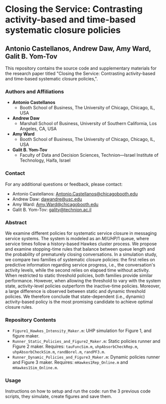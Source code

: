 # Closing the Service: Contrasting activity-based and time-based systematic closure policies
## Antonio Castellanos, Andrew Daw, Amy Ward, Galit B. Yom-Tov

This repository contains the source code and supplementary materials for the research paper titled "Closing the Service: Contrasting activity-based and time-based systematic closure policies,".

### Authors and Affiliations
- **Antonio Castellanos**
  - Booth School of Business, The University of Chicago, Chicago, IL, USA
- **Andrew Daw**
  - Marshall School of Business, University of Southern California, Los Angeles, CA, USA
- **Amy Ward**
  - Booth School of Business, The University of Chicago, Chicago, IL, USA
- **Galit B. Yom-Tov**
  - Faculty of Data and Decision Sciences, Technion—Israel Institute of Technology, Haifa, Israel

### Contact
For any additional questions or feedback, please contact:
- Antonio Castellanos: [Antonio.Castellanos@chicagobooth.edu](mailto:Antono.Castellanos@chicagobooth.edu)
- Andrew Daw: [dawandre@usc.edu](mailto:dawandre@usc.edu)
- Amy Ward: [Amy.Ward@chicagobooth.edu](mailto:Amy.Ward@chicagobooth.edu)
- Galit B. Yom-Tov: [gality@technion.ac.il](mailto:gality@technion.ac.il)



### Abstract
We examine different policies for systematic service closure in messaging service systems. The system is modeled as an $M/UHP/1$ queue, where service times follow a history-based Hawkes cluster process. We propose and examine stopping-time rules that balance between queue length and the probability of prematurely closing conversations. In a  simulation study, we compare two families of systematic closure policies: the first relies on predictive information regarding service progress, i.e., the conversation's activity levels, while the second relies on elapsed time without activity. When restricted to static threshold policies, both families provide similar performance. However, when allowing the threshold to vary with the system state, activity-level policies outperform the inactive-time policies. 
Moreover, a large difference is observed between static and dynamic threshold policies. We therefore conclude that state-dependent (i.e., dynamic) activity-based policy is the most promising candidate to achieve optimal closure rules.

### Repository Contents
- `Figure1_Hawkes_Intensity_Maker.m`: UHP simulation for Figure 1, and figure maker. 
- `Runner_Static_Policies_and_Figure2_Maker.m`: Static policies runner and Figure 2 maker. Requires: `tauFuncSim.m`, `uhpAbsorbCheckRep.m`, `uhpAbsorbCheckSim.m`, `randBorel.m`, `randPF3.m`.
- `Runner_Dynamic_Policies_and_Figure3_Maker.m`: Dynamic policies runner and Figure 3 maker. Requires: `mHawkes1Rep_Online.m` and `mHawkes1Sim_Online.m`.

### Usage
Instructions on how to setup and run the code: run the 3 previous code scripts, they simulate, create figures and save them. 


